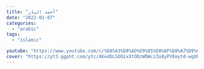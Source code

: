 ```yaml
---
title: "أحمد الباز"
date: "2022-01-07"
categories:
  - "arabic"
tags:
  - "islamic"

youtube: "https://www.youtube.com/c/%D8%A3%D8%AD%D9%85%D8%AF%D8%A7%D9%84%D8%A8%D8%A7%D8%B2-%D8%BA%D8%B1%D9%8A%D8%A8/featured"
cover: "https://yt3.ggpht.com/ytc/AKedOLSOOixXtODzWDWczZo8yPVEmytd-wgURJmFh3BccQ=s88-c-k-c0x00ffffff-no-rj"
---
```

